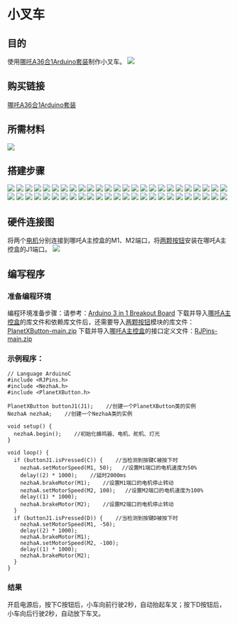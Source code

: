﻿# 小叉车
## 目的
使用[哪吒A36合1Arduino套装](https://www.elecfreaks.com/elecfreaks-nezha-a-inventor-s-kit-for-arduino.html)制作小叉车。
![](https://wiki-media-ef.oss-cn-hongkong.aliyuncs.com//images/neza-a-case-03-01.png)
## 购买链接
[哪吒A36合1Arduino套装](https://www.elecfreaks.com/elecfreaks-nezha-a-inventor-s-kit-for-arduino.html)
## 所需材料
![](https://wiki-media-ef.oss-cn-hongkong.aliyuncs.com//images/neza-a-case-03-02.png)
## 搭建步骤
![](https://wiki-media-ef.oss-cn-hongkong.aliyuncs.com//images/neza-a-step-03-01.png)
![](https://wiki-media-ef.oss-cn-hongkong.aliyuncs.com//images/neza-a-step-03-02.png)
![](https://wiki-media-ef.oss-cn-hongkong.aliyuncs.com//images/neza-a-step-03-03.png)
![](https://wiki-media-ef.oss-cn-hongkong.aliyuncs.com//images/neza-a-step-03-04.png)
![](https://wiki-media-ef.oss-cn-hongkong.aliyuncs.com//images/neza-a-step-03-05.png)
![](https://wiki-media-ef.oss-cn-hongkong.aliyuncs.com//images/neza-a-step-03-06.png)
![](https://wiki-media-ef.oss-cn-hongkong.aliyuncs.com//images/neza-a-step-03-07.png)
![](https://wiki-media-ef.oss-cn-hongkong.aliyuncs.com//images/neza-a-step-03-08.png)
![](https://wiki-media-ef.oss-cn-hongkong.aliyuncs.com//images/neza-a-step-03-09.png)
![](https://wiki-media-ef.oss-cn-hongkong.aliyuncs.com//images/neza-a-step-03-10.png)
![](https://wiki-media-ef.oss-cn-hongkong.aliyuncs.com//images/neza-a-step-03-11.png)
![](https://wiki-media-ef.oss-cn-hongkong.aliyuncs.com//images/neza-a-step-03-12.png)
![](https://wiki-media-ef.oss-cn-hongkong.aliyuncs.com//images/neza-a-step-03-13.png)
![](https://wiki-media-ef.oss-cn-hongkong.aliyuncs.com//images/neza-a-step-03-14.png)
![](https://wiki-media-ef.oss-cn-hongkong.aliyuncs.com//images/neza-a-step-03-15.png)
![](https://wiki-media-ef.oss-cn-hongkong.aliyuncs.com//images/neza-a-step-03-16.png)
![](https://wiki-media-ef.oss-cn-hongkong.aliyuncs.com//images/neza-a-step-03-17.png)
![](https://wiki-media-ef.oss-cn-hongkong.aliyuncs.com//images/neza-a-step-03-18.png)
![](https://wiki-media-ef.oss-cn-hongkong.aliyuncs.com//images/neza-a-step-03-19.png)
![](https://wiki-media-ef.oss-cn-hongkong.aliyuncs.com//images/neza-a-step-03-20.png)
![](https://wiki-media-ef.oss-cn-hongkong.aliyuncs.com//images/neza-a-step-03-21.png)
![](https://wiki-media-ef.oss-cn-hongkong.aliyuncs.com//images/neza-a-step-03-22.png)
![](https://wiki-media-ef.oss-cn-hongkong.aliyuncs.com//images/neza-a-step-03-23.png)
![](https://wiki-media-ef.oss-cn-hongkong.aliyuncs.com//images/neza-a-step-03-24.png)
![](https://wiki-media-ef.oss-cn-hongkong.aliyuncs.com//images/neza-a-step-03-25.png)
![](https://wiki-media-ef.oss-cn-hongkong.aliyuncs.com//images/neza-a-step-03-26.png)
![](https://wiki-media-ef.oss-cn-hongkong.aliyuncs.com//images/neza-a-step-03-27.png)
![](https://wiki-media-ef.oss-cn-hongkong.aliyuncs.com//images/neza-a-step-03-28.png)
![](https://wiki-media-ef.oss-cn-hongkong.aliyuncs.com//images/neza-a-step-03-29.png)
![](https://wiki-media-ef.oss-cn-hongkong.aliyuncs.com//images/neza-a-step-03-30.png)
![](https://wiki-media-ef.oss-cn-hongkong.aliyuncs.com//images/neza-a-step-03-31.png)
![](https://wiki-media-ef.oss-cn-hongkong.aliyuncs.com//images/neza-a-step-03-32.png)
![](https://wiki-media-ef.oss-cn-hongkong.aliyuncs.com//images/neza-a-step-03-33.png)
![](https://wiki-media-ef.oss-cn-hongkong.aliyuncs.com//images/neza-a-step-03-34.png)
![](https://wiki-media-ef.oss-cn-hongkong.aliyuncs.com//images/neza-a-step-03-35.png)
![](https://wiki-media-ef.oss-cn-hongkong.aliyuncs.com//images/neza-a-step-03-36.png)
![](https://wiki-media-ef.oss-cn-hongkong.aliyuncs.com//images/neza-a-step-03-37.png)
![](https://wiki-media-ef.oss-cn-hongkong.aliyuncs.com//images/neza-a-step-03-38.png)
![](https://wiki-media-ef.oss-cn-hongkong.aliyuncs.com//images/neza-a-step-03-39.png)
![](https://wiki-media-ef.oss-cn-hongkong.aliyuncs.com//images/neza-a-step-03-40.png)
![](https://wiki-media-ef.oss-cn-hongkong.aliyuncs.com//images/neza-a-step-03-41.png)
![](https://wiki-media-ef.oss-cn-hongkong.aliyuncs.com//images/neza-a-step-03-42.png)
![](https://wiki-media-ef.oss-cn-hongkong.aliyuncs.com//images/neza-a-step-03-43.png)
![](https://wiki-media-ef.oss-cn-hongkong.aliyuncs.com//images/neza-a-step-03-44.png)
![](https://wiki-media-ef.oss-cn-hongkong.aliyuncs.com//images/neza-a-step-03-45.png)
![](https://wiki-media-ef.oss-cn-hongkong.aliyuncs.com//images/neza-a-step-03-46.png)
![](https://wiki-media-ef.oss-cn-hongkong.aliyuncs.com//images/neza-a-step-03-47.png)
![](https://wiki-media-ef.oss-cn-hongkong.aliyuncs.com//images/neza-a-step-03-48.png)
![](https://wiki-media-ef.oss-cn-hongkong.aliyuncs.com//images/neza-a-step-03-49.png)
![](https://wiki-media-ef.oss-cn-hongkong.aliyuncs.com//images/neza-a-step-03-50.png)

## 硬件连接图
将两个[电机](https://www.elecfreaks.com/geekservo-motor-2kg-compatible-with-lego.html)分别连接到哪吒A主控盒的M1、M2端口，将[两颗按钮](https://www.elecfreaks.com/planetx-button.html)安装在哪吒A主控盒的J1端口。
![](https://wiki-media-ef.oss-cn-hongkong.aliyuncs.com//images/neza-a-case-03-03.png)
## 编写程序
### 准备编程环境
编程环境准备步骤：请参考：[Arduino 3 in 1 Breakout Board](https://www.elecfreaks.com/learn-en/Arduino-3-in-1-box/Arduino-3-in-1-box.html)
下载并导入[哪吒A主控盒](https://www.elecfreaks.com/arduino-3-in-1-master-control-box.html)的库文件和依赖库文件后，还需要导入[两颗按钮](https://www.elecfreaks.com/planetx-button.html)模块的库文件：[PlanetXButton-main.zip](https://github.com/elecfreaks/PlanetXButton/archive/refs/heads/main.zip)
下载并导入[哪吒A主控盒](https://www.elecfreaks.com/arduino-3-in-1-master-control-box.html)的接口定义文件：[RJPins-main.zip](https://github.com/elecfreaks/RJPins/archive/refs/heads/main.zip)
### 示例程序：
```
// Language ArduinoC
#include <RJPins.h>
#include <NezhaA.h>
#include <PlanetXButton.h>

PlanetXButton buttonJ1(J1);    //创建一个PlanetXButton类的实例
NezhaA nezhaA;    //创建一个NezhaA类的实例

void setup() {
  nezhaA.begin();    //初始化蜂鸣器、电机、舵机、灯光
}

void loop() {
  if (buttonJ1.isPressed(C)) {    //当检测到按键C被按下时
    nezhaA.setMotorSpeed(M1, 50);   //设置M1端口的电机速度为50%
    delay((2) * 1000);    //延时2000ms
    nezhaA.brakeMotor(M1);    //设置M1端口的电机停止转动
    nezhaA.setMotorSpeed(M2, 100);   //设置M2端口的电机速度为100%
    delay((1) * 1000);
    nezhaA.brakeMotor(M2);    //设置M2端口的电机停止转动
  }
  if (buttonJ1.isPressed(D)) {    //当检测到按键D被按下时
    nezhaA.setMotorSpeed(M1, -50);
    delay((2) * 1000);
    nezhaA.brakeMotor(M1);
    nezhaA.setMotorSpeed(M2, -100);
    delay((1) * 1000);
    nezhaA.brakeMotor(M2);
  }
}
```
### 结果
开启电源后，按下C按钮后，小车向前行驶2秒，自动抬起车叉；按下D按钮后，小车向后行驶2秒，自动放下车叉。

